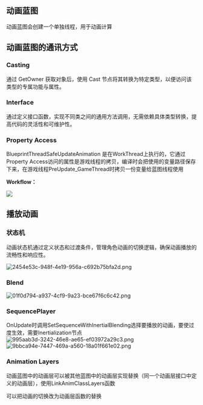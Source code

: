## 动画蓝图

动画蓝图会创建一个单独线程，用于动画计算

## 动画蓝图的通讯方式

### Casting

通过 GetOwner 获取对象后，使用 Cast 节点将其转换为特定类型，以便访问该类型的专属功能与属性。

### Interface

通过定义接口函数，实现不同类之间的通用方法调用，无需依赖具体类型转换，提高代码的灵活性和可维护性。

### Property Access

BlueprintThreadSafeUpdateAnimation 是在WorkThread上执行的，它通过Property Access访问的属性是游戏线程的拷贝，编译时会把使用的变量路径保存下来，在游戏线程PreUpdate_GameThread时拷贝一份变量给蓝图线程使用

**Workflow：**

![](https://pic1.zhimg.com/v2-84c31651f362ff5a8b714db03dcadaf6_r.jpg)

## 播放动画

### 状态机

动画状态机通过定义状态和过渡条件，管理角色动画的切换逻辑，确保动画播放的流畅性和响应性。

![2454e53c-948f-4e19-956a-c692b75bfa2d.png](https://cdn.jsdelivr.net/gh/RorySpt/note-gen-image-sync@main/9b216cf5-34d9-4f1c-ae92-0ef10ca555f4.png)

### Blend

![01f0d794-a937-4cf9-9a23-bce67f6c6c42.png](https://cdn.jsdelivr.net/gh/RorySpt/note-gen-image-sync@main/46b2d8a4-2af2-48f1-adb6-940cdcdf0cf7.png)

### SequencePlayer

OnUpdate时调用SetSequenceWithInertialBlending选择要播放的动画，要使过度生效，需要Inertialization节点
![995aab3d-3242-46e8-ae65-ef03972a29c3.png](https://cdn.jsdelivr.net/gh/RorySpt/note-gen-image-sync@main/48d4ffdc-cdca-4bbe-85a0-a79437b2c386.png)
![9bbca94e-7447-469a-a560-18a01f661e02.png](https://cdn.jsdelivr.net/gh/RorySpt/note-gen-image-sync@main/9fd51b6c-16f1-4555-8431-841055fc96df.png)

### Animation Layers

动画蓝图中的动画层可以被其他蓝图中的动画层实现替换（同一个动画层接口中定义的动画层），使用LinkAnimClassLayers函数

可以把动画的切换改为动画层函数的替换

